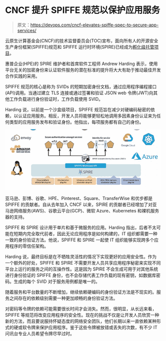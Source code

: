 # CNCF 提升 SPIFFE 规范以保护应用服务

> 原文：<https://devops.com/cncf-elevates-spiffe-spec-to-secure-app-services/>

云原生计算基金会(CNCF)的技术监督委员会(TOC)宣布，面向所有人的开源安全生产身份框架(SPIFFE)规范和 SPIFFE 运行时环境(SPIRE)已经成为[孵化级托管项目](https://www.cncf.io/blog/2020/06/22/toc-approves-spiffe-and-spire-to-incubation/)。

惠普企业(HPE)的 SPIRE 维护者和首席软件工程师 Andrew Harding 表示，使用平台无关的加密身份来认证软件服务的潜在标准的提升将大大有助于推动最佳开发合作实践的采用。

SPIFFE 规范的核心是称为 SVIDs 的短期加密身份文档，通过应用程序编程接口(API)调用。当通过建立 TLS 连接或通过签署和验证 JSON web 令牌(JWT)向其他工作负载进行身份验证时，工作负载使用 SVID。

Harding 说，以前是一个沙盒级项目，SPIFFE 规范旨在减少对硬编码秘密的依赖，以认证应用服务。相反，开发人员将能够更轻松地调用多因素身份认证来为任何类型的应用服务发布和验证身份。他指出，每项服务都有自己的身份。

![](img/d289aa484dcbc0a79ad726a67206c968.png)

亚马逊、彭博、谷歌、HPE、Pinterest、Square、TransferWise 和优步都是 SPIFFE 的贡献者。自从去年加入 CNCF 以来，SPIRE 的贡献者已经增加了对亚马逊网络服务(AWS)、谷歌云平台(GCP)、微软 Azure、Kubernetes 和裸机服务器的支持。

SPIFFE 和 SPIRE 设计用于单片和基于微服务的应用。Harding 指出，后者不太可能在短期内完全取代前者，因此无论应用程序是如何构建的，IT 组织都需要一种一致的身份验证方法。他说，SPIFFE 和 SPIRE 一起使 IT 组织能够实现跨多个应用程序的零信任架构。

Harding 说，最终目标是在不牺牲灵活性的情况下实现更好的应用安全性。作为一个额外的好处，SPIFFE 和 SPIRE 不需要开发人员共享应用程序秘密来实现不同平台上运行的服务之间的互操作性。这是因为 SPIRE 不会生成可用于对其他系统进行身份验证的 SPIFFE 身份，也不会存储代表工作负载的现有密钥，如数据库密码。生成的每个 SVID 对于服务用例都是唯一的。

随着服务和平台数量的不断增加，继续依赖硬编码的身份验证方法是不现实的。服务之间存在的依赖级别需要一种更加顺畅的身份验证方法。

对密码等令牌的依赖可能需要很长时间才会消失。然而，很明显，从长远来看，SPIFFE 等规范将改变应用程序的安全性。现在的挑战不仅是让开发人员欣赏一种新的方法，而且要说服持怀疑态度的网络安全团队，他们长期以来一直依赖某种形式的硬或软令牌来保护应用程序。鉴于这些令牌被放错或丢失的次数，有不少 IT 问讯台专业人员希望令牌尽早过时。